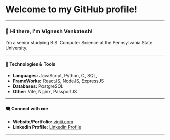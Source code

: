 # Welcome to my GitHub profile!

---

### 👋 Hi there, I'm Vignesh Venkatesh!

I'm a senior studying B.S. Computer Science at the Pennsylvania State University.

---

#### 🔧 Technologies & Tools

- **Languages:** JavaScript, Python, C, SQL,
- **FrameWorks:** ReactJS, NodeJS, ExpressJS
- **Databases:** PostgreSQL
- **Other:** Vite, Nginx, PassportJS

---

#### 🗨️ Connect with me

- **Website/Portfolio:** [vigiii.com](https://www.vigiii.com)
- **LinkedIn Profile:** [LinkedIn Profile](https://www.linkedin.com/in/vignesh-2k3/)

---
